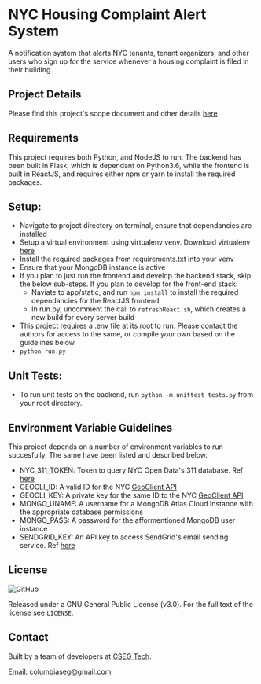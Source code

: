 # NYC Housing Complaint Alert System
A notification system that alerts NYC tenants, tenant organizers, and other users who sign up for the service whenever a housing complaint is filed in their building.

## Project Details
Please find this project's scope document and other details <a href="https://github.com/cseg-tech/nyc-housingautomation/blob/master/docs/ProjectScope.md">here</a>

## Requirements
This project requires both Python, and NodeJS to run. The backend has been built in Flask, which is dependant on Python3.6, while the frontend is built in ReactJS, and requires either npm or yarn to install the required packages.

## Setup:
 - Navigate to project directory on terminal, ensure that dependancies are installed
 - Setup a virtual environment using virtualenv venv. Download virtualenv <a href="https://www.andreagrandi.it/2018/12/19/installing-python-and-virtualenv-on-osx/">here</a>
 - Install the required packages from requirements.txt into your venv
 - Ensure that your MongoDB instance is active
 - If you plan to just run the frontend and develop the backend stack, skip the below sub-steps. If you plan to develop for the front-end stack:
    - Naviate to app/static, and run ```npm install``` to install the required dependancies for the ReactJS frontend.
    - In run.py, uncomment the call to ```refreshReact.sh```, which creates a new build for every server build
 - This project requires a .env file at its root to run. Please contact the authors for access to the same, or compile your own based on the guidelines below.
 - ```python run.py```

## Unit Tests:
 - To run unit tests on the backend, run ```python -m unittest tests.py``` from your root directory.
 
## Environment Variable Guidelines
 This project depends on a number of environment variables to run succesfully. The same have been listed and described below.
 - NYC_311_TOKEN: Token to query NYC Open Data's 311 database. Ref <a href="https://opendata.cityofnewyork.us/">here</a>
 - GEOCLI_ID: A valid ID for the NYC <a href="https://maps.nyc.gov/geoclient/v1/doc">GeoClient API</a>
 - GEOCLI_KEY: A private key for the same ID to the NYC <a href="https://maps.nyc.gov/geoclient/v1/doc">GeoClient API</a>
 - MONGO_UNAME: A username for a MongoDB Atlas Cloud Instance with the appropriate database permissions
 - MONGO_PASS: A password for the afformentioned MongoDB user instance
 - SENDGRID_KEY: An API key to access SendGrid's email sending service. Ref <a href="https://sendgrid.com/">here</a>

## License
![GitHub](https://img.shields.io/github/license/cseg-tech/nyc-housingautomation.svg)

Released under a GNU General Public License (v3.0). For the full text of the license see `LICENSE`.

## Contact
Built by a team of developers at [CSEG Tech](http://www.columbiaseg.org).

Email: columbiaseg@gmail.com
